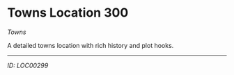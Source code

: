 # Towns Location 300

*Towns*

A detailed towns location with rich history and plot hooks.

---
*ID: LOC00299*